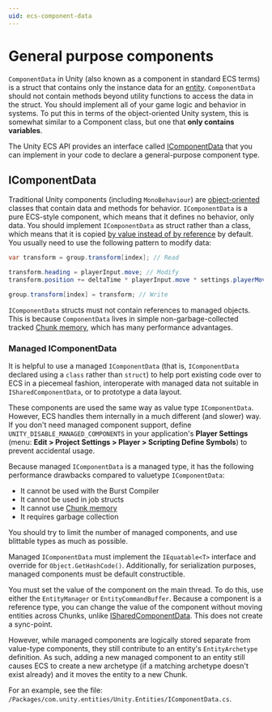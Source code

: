 ```yaml
---
uid: ecs-component-data
---
```


# General purpose components

`ComponentData` in Unity (also known as a component in standard ECS terms) is a struct that contains only the instance data for an [entity](ecs_entities.md). `ComponentData` should not contain methods beyond utility functions to access the data in the struct. You should implement all of your game logic and behavior in systems. To put this in terms of the object-oriented Unity system, this is somewhat similar to a Component class, but one that **only contains variables**.

The Unity ECS API provides an interface called [IComponentData](xref:Unity.Entities.IComponentData) that you can implement in your code to declare a general-purpose component type.

## IComponentData

Traditional Unity components (including `MonoBehaviour`) are [object-oriented](https://en.wikipedia.org/wiki/Object-oriented_programming) classes that contain data and methods for behavior. `IComponentData` is a pure ECS-style component, which means that it defines no behavior, only data. You should implement `IComponentData` as struct rather than a class, which means that it is copied [by value instead of by reference](https://stackoverflow.com/questions/373419/whats-the-difference-between-passing-by-reference-vs-passing-by-value?answertab=votes#tab-top) by default. You usually need to use the following pattern to modify data:

```c#
var transform = group.transform[index]; // Read

transform.heading = playerInput.move; // Modify
transform.position += deltaTime * playerInput.move * settings.playerMoveSpeed;

group.transform[index] = transform; // Write
```

`IComponentData` structs must not contain references to managed objects. This is because `ComponentData` lives in simple non-garbage-collected tracked [Chunk memory](chunk_iteration.md), which has many performance advantages.

### Managed IComponentData

It is helpful to use a managed `IComponentData` (that is, `IComponentData` declared using a `class` rather than `struct`) to help port existing code over to ECS in a piecemeal fashion, interoperate with managed data not suitable in `ISharedComponentData`, or to prototype a data layout. 

These components are used the same way as value type `IComponentData`. However, ECS handles them internally in a much different (and slower) way. If you don't need managed component support, define `UNITY_DISABLE_MANAGED_COMPONENTS` in your application's __Player Settings__ (menu: __Edit &gt; Project Settings &gt; Player &gt; Scripting Define Symbols__) to prevent accidental usage.

Because managed `IComponentData` is a managed type, it has the following performance drawbacks compared to valuetype `IComponentData`:
* It cannot be used with the Burst Compiler
* It cannot be used in job structs 
* It cannot use [Chunk memory](chunk_iteration.md) 
* It requires garbage collection

You should try to limit the number of managed components, and use blittable types as much as possible. 

Managed `IComponentData` must implement the `IEquatable<T>` interface and override for `Object.GetHashCode()`. Additionally, for serialization purposes, managed components must be default constructible.

You must set the value of the component on the main thread. To do this, use either the  `EntityManager` or `EntityCommandBuffer`. Because a component is a reference type, you can change the value of the component without moving entities across Chunks, unlike [ISharedComponentData](xref:Unity.Entities.ISharedComponentData). This does not create a sync-point. 

However, while managed components are logically stored separate from value-type components, they still contribute to an entity's `EntityArchetype` definition. As such, adding a new managed component to an entity  still causes ECS to create a new archetype (if a matching archetype doesn't exist already) and it moves the entity to a new Chunk.

For an example, see the file: `/Packages/com.unity.entities/Unity.Entities/IComponentData.cs`.
